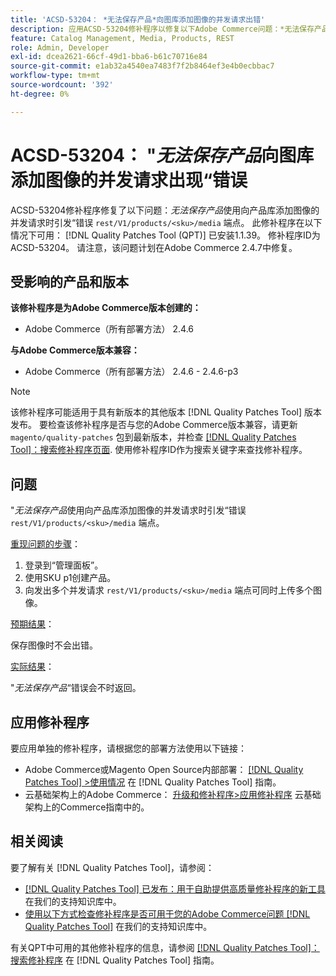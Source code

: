 ```yaml
---
title: 'ACSD-53204： *无法保存产品*向图库添加图像的并发请求出错'
description: 应用ACSD-53204修补程序以修复以下Adobe Commerce问题：*无法保存产品*在使用rest/V1/products/&lt；sku&gt；/media端点向产品库添加图像的并发请求时，会引发错误。
feature: Catalog Management, Media, Products, REST
role: Admin, Developer
exl-id: dcea2621-66cf-49d1-bba6-b61c70716e84
source-git-commit: e1ab32a4540ea7483f7f2b8464ef3e4b0ecbbac7
workflow-type: tm+mt
source-wordcount: '392'
ht-degree: 0%

---
```


# ACSD-53204： &quot;*无法保存产品*&#x200B;向图库添加图像的并发请求出现“错误

ACSD-53204修补程序修复了以下问题：*无法保存产品*&#x200B;使用向产品库添加图像的并发请求时引发“错误 `rest/V1/products/<sku>/media` 端点。 此修补程序在以下情况下可用： [!DNL Quality Patches Tool (QPT)] 已安装1.1.39。 修补程序ID为ACSD-53204。 请注意，该问题计划在Adobe Commerce 2.4.7中修复。

## 受影响的产品和版本

**该修补程序是为Adobe Commerce版本创建的：**

* Adobe Commerce（所有部署方法） 2.4.6

**与Adobe Commerce版本兼容：**

* Adobe Commerce（所有部署方法） 2.4.6 - 2.4.6-p3

>[!NOTE]
>
>该修补程序可能适用于具有新版本的其他版本 [!DNL Quality Patches Tool] 版本发布。 要检查该修补程序是否与您的Adobe Commerce版本兼容，请更新 `magento/quality-patches` 包到最新版本，并检查 [[!DNL Quality Patches Tool]：搜索修补程序页面](https://experienceleague.adobe.com/tools/commerce-quality-patches/index.html). 使用修补程序ID作为搜索关键字来查找修补程序。

## 问题

&quot;*无法保存产品*&#x200B;使用向产品库添加图像的并发请求时引发“错误 `rest/V1/products/<sku>/media` 端点。

<u>重现问题的步骤</u>：

1. 登录到“管理面板”。
1. 使用SKU p1创建产品。
1. 向发出多个并发请求 `rest/V1/products/<sku>/media` 端点可同时上传多个图像。

<u>预期结果</u>：

保存图像时不会出错。

<u>实际结果</u>：

&quot;*无法保存产品*“错误会不时返回。

## 应用修补程序

要应用单独的修补程序，请根据您的部署方法使用以下链接：

* Adobe Commerce或Magento Open Source内部部署： [[!DNL Quality Patches Tool] >使用情况](https://experienceleague.adobe.com/docs/commerce-operations/tools/quality-patches-tool/usage.html) 在 [!DNL Quality Patches Tool] 指南。
* 云基础架构上的Adobe Commerce： [升级和修补程序>应用修补程序](https://experienceleague.adobe.com/docs/commerce-cloud-service/user-guide/develop/upgrade/apply-patches.html) 云基础架构上的Commerce指南中的。

## 相关阅读

要了解有关 [!DNL Quality Patches Tool]，请参阅：

* [[!DNL Quality Patches Tool] 已发布：用于自助提供高质量修补程序的新工具](/help/announcements/adobe-commerce-announcements/magento-quality-patches-released-new-tool-to-self-serve-quality-patches.md) 在我们的支持知识库中。
* [使用以下方式检查修补程序是否可用于您的Adobe Commerce问题 [!DNL Quality Patches Tool]](/help/support-tools/patches-available-in-qpt-tool/check-patch-for-magento-issue-with-magento-quality-patches.md) 在我们的支持知识库中。

有关QPT中可用的其他修补程序的信息，请参阅 [[!DNL Quality Patches Tool]：搜索修补程序](https://experienceleague.adobe.com/tools/commerce-quality-patches/index.html) 在 [!DNL Quality Patches Tool] 指南。
